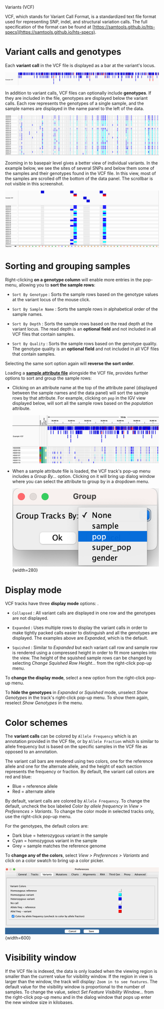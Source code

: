 <!---
The page title should not go in the menu
-->
<p class="page-title"> Variants (VCF) </p>

VCF, which stands for Variant Call Format, is a standardized text file format used for representing SNP, indel, and structural variation calls. The full specification of the format can be found at [https://samtools.github.io/hts-specs](https://samtools.github.io/hts-specs).


# Variant calls and genotypes

Each **variant call** in the VCF file is displayed as a bar at the variant's locus. 

![](../img/vcf-variantcalls.png)

<!---
[![](../img/vcfwgenotypes.jpg)](../img/vcfwgenotypes.jpg)
-->

In addition to variant calls, VCF files can optionally include **genotypes**. If they are included in the file, genotypes are displayed below the variant calls. Each row represents the genotypes of a single sample, and the sample names are displayed in the name panel to the left of the data. 

![](../img/vcf-genotypes.png)

Zooming in to basepair level gives a better view of individual variants. In the example below, we see the sites of several SNPs and below them some of the samples and their genotypes found in the VCF file. In this view, most of the samples are scrolled off the bottom of the data panel. The scrollbar is not visible in this screenshot.

![](../img/vcf-zoomedin.png)

# Sorting and grouping samples

Right-clicking **on a genotype column** will enable more entries in the pop-menu, allowing you to **sort the sample rows**:

* `Sort By Genotype` : Sorts the sample rows based on the genotype values at the variant locus of the mouse click.

* `Sort By Sample Name` : Sorts the sample rows in alphabetical order of the sample names.

* `Sort By Depth` : Sorts the sample rows based on the read depth at the variant locus. The read depth is an **optional field** and not included in all VCF files that contain samples.

* `Sort By Quality` : Sorts the sample rows based on the genotype quality. The genotype quality is an **optional field** and not included in all VCF files that contain samples.

Selecting the same sort option again will **reverse the sort order**.

Loading a [**sample attribute file**](../../FileFormats/SampleInfo.md) alongside the VCF file, provides further options to sort and group the sample rows:

* Clicking on an attribute name at the top of the attribute panel (displayed between the sample names and the data panel) will sort the sample rows by that attribute. For example, clicking on `pop` in the IGV view displayed below, will sort all the sample rows based on the *population* attribute.

    ![](../img/vcf-attributepanel.png)

* When a sample attribute file is loaded, the VCF track's pop-up menu includes a *Group By...* option. Clicking on it will bring up dialog window where you can select the attribute to group by in a dropdown menu.

    ![](../img/vcf-groupby-options.png){width=280}

# Display mode

VCF tracks have three **display mode** options: . 

* `Collapsed` : All variant calls are displayed in one row and the genotypes are not displayed.

* `Expanded` : Uses multiple rows to display the variant calls in order to make tightly packed calls easier to distinguish and all the genotypes are displayed. The examples above are *Expanded*, which is the default.

* `Squished` : Similar to *Expanded* but each variant call row and sample row is rendered using a compressed height in order to fit more samples into the view. The height of the squished sample rows can be changed by selecting *Change Squished Row Height...* from the right-click pop-up menu.

To **change the display mode**, select a new option from the right-click pop-up menu.

To **hide the genotypes** in *Expanded* or *Squished* mode, unselect *Show Genotypes* in the track's right-click pop-up menu. To show them again, reselect *Show Genotypes* in the menu.


# Color schemes

The **variant calls** can be colored by `Allele Frequency` which is an annotation provided in the VCF file, or by `Allele Fraction` which is similar to allele frequency but is based on the specific samples in the VCF file as opposed to an annotation. 

The variant call bars are rendered using two colors, one for the reference allele and one for the alternate allele, and the height of each section represents the frequency or fraction. By default, the variant call colors are red and blue:

* Blue = reference allele
* Red = alternate allele 

By default, variant calls are colored by `Allele Frequency`. To change the default, uncheck the box labeled *Color by allele frequency* in *View > Preferences > Variants*. To change the color mode in selected tracks only, use the right-click pop-up menu.

For the genotypes, the default colors are:

* Dark blue = heterozygous variant in the sample
* Cyan = homozygous variant in the sample
* Grey = sample matches the reference genome

To **change any of the colors**, select *View > Preferences > Variants* and click on a color swatch to bring up a color picker.

![](../img/variant-colors.png){width=600}

# Visibility window

If the VCF file is indexed, the data is only loaded when the viewing region is smaller than the current value for visibility window. If the region in view is larger than the window, the track will display: `Zoom in to see features`. The default value for the visibility window is proportional to the number of samples. To change the value, select _Set Feature Visibility Window..._ from the right-click pop-up menu and in the dialog window that pops up enter the new window size in kilobases.


